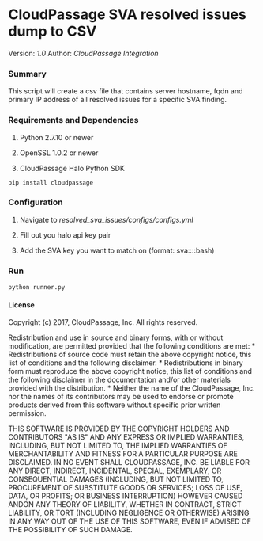 # CloudPassage SVA resolved issues dump to CSV

Version: *1.0*
Author: *CloudPassage Integration*

### Summary
This script will create a csv file that contains server hostname, fqdn and primary IP address of all resolved issues for a specific SVA finding. 

### Requirements and Dependencies

1. Python 2.7.10 or newer

2. OpenSSL 1.0.2 or newer

3. CloudPassage Halo Python SDK

```
pip install cloudpassage

```

### Configuration

1. Navigate to *resolved_sva_issues/configs/configs.yml*

2. Fill out you halo api key pair

3. Add the SVA key you want to match on (format: sva::::bash)

### Run

```
python runner.py

```

#### License

Copyright (c) 2017, CloudPassage, Inc.
All rights reserved.

Redistribution and use in source and binary forms, with or without modification,
are permitted provided that the following conditions are met:
    * Redistributions of source code must retain the above copyright
      notice, this list of conditions and the following disclaimer.
    * Redistributions in binary form must reproduce the above copyright
      notice, this list of conditions and the following disclaimer in the
      documentation and/or other materials provided with the distribution.
    * Neither the name of the CloudPassage, Inc. nor the
      names of its contributors may be used to endorse or promote products
      derived from this software without specific prior written permission.

THIS SOFTWARE IS PROVIDED BY THE COPYRIGHT HOLDERS AND CONTRIBUTORS "AS IS" AND
ANY EXPRESS OR IMPLIED WARRANTIES, INCLUDING, BUT NOT LIMITED TO, THE IMPLIED
WARRANTIES OF MERCHANTABILITY AND FITNESS FOR A PARTICULAR PURPOSE ARE
DISCLAIMED. IN NO EVENT SHALL CLOUDPASSAGE, INC. BE LIABLE FOR ANY DIRECT,
INDIRECT, INCIDENTAL, SPECIAL, EXEMPLARY, OR CONSEQUENTIAL DAMAGES (INCLUDING,
BUT NOT LIMITED TO, PROCUREMENT OF SUBSTITUTE GOODS OR SERVICES; LOSS OF USE,
DATA, OR PROFITS; OR BUSINESS INTERRUPTION) HOWEVER CAUSED ANDON ANY THEORY OF
LIABILITY, WHETHER IN CONTRACT, STRICT LIABILITY, OR TORT (INCLUDING NEGLIGENCE
OR OTHERWISE) ARISING IN ANY WAY OUT OF THE USE OF THIS SOFTWARE, EVEN IF
ADVISED OF THE POSSIBILITY OF SUCH DAMAGE.
<!---
#CPTAGS:community-supported integration archive
#TBICON:images/python_icon.png
-->
